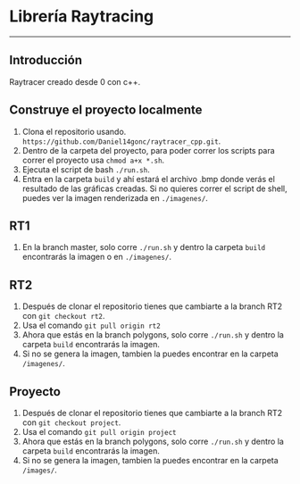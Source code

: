 # Librería Raytracing
***
## Introducción
Raytracer creado desde 0 con c++.

## Construye el proyecto localmente
1. Clona el repositorio usando. `https://github.com/Daniel14gonc/raytracer_cpp.git`.
2. Dentro de la carpeta del proyecto, para poder correr los scripts para correr el proyecto usa `chmod a+x *.sh`.
3. Ejecuta el script de bash `./run.sh`.
3. Entra en la carpeta `build` y ahí estará el archivo .bmp donde verás el resultado de
las gráficas creadas. Si no quieres correr el script de
shell, puedes ver la imagen renderizada en `./imagenes/`.

## RT1
1. En la branch master, solo corre `./run.sh` y dentro la carpeta `build` encontrarás la imagen o en `./imagenes/`.

## RT2
1. Después de clonar el repositorio tienes que cambiarte a la branch RT2 con `git checkout rt2`.
2. Usa el comando `git pull origin rt2`
3. Ahora que estás en la branch polygons, solo corre `./run.sh` y dentro la carpeta `build` encontrarás la imagen.
4. Si no se genera la imagen, tambien la puedes encontrar en la carpeta `/imagenes/`.

## Proyecto
1. Después de clonar el repositorio tienes que cambiarte a la branch RT2 con `git checkout project`.
2. Usa el comando `git pull origin project`
3. Ahora que estás en la branch polygons, solo corre `./run.sh` y dentro la carpeta `build` encontrarás la imagen.
4. Si no se genera la imagen, tambien la puedes encontrar en la carpeta `/images/`.
